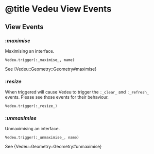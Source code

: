 # @title Vedeu View Events

## View Events

### :_maximise_
Maximising an interface.

    Vedeu.trigger(:_maximise_, name)

See {Vedeu::Geometry::Geometry#maximise}

### :_resize_
When triggered will cause Vedeu to trigger the `:_clear_` and
`:_refresh_` events. Please see those events for their behaviour.

    Vedeu.trigger(:_resize_)

### :_unmaximise_
Unmaximising an interface.

    Vedeu.trigger(:_unmaximise_, name)

See {Vedeu::Geometry::Geometry#unmaximise}
